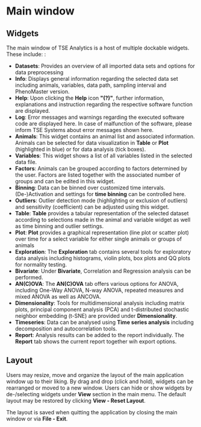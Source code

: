 # Main window

## Widgets

The main window of TSE Analytics is a host of multiple dockable widgets. These include:
:
- **Datasets**: Provides an overview of all imported data sets and options for data preprocessing
- **Info**: Displays general information regarding the selected data set including animals, variables, data path, sampling interval and PhenoMaster version.
- **Help**: Upon clicking the **Help** icon **"(?)"**, further information, explanations and instruction regarding the respective software function are displayed.
- **Log**: Error messages and warnings regarding the executed software code are displayed here. In case of malfunction of the software, please inform TSE Systems about error messages shown here.
- **Animals**: This widget contains an animal list and associated information. Animals can be selected for data visualization in **Table** or **Plot** (highlighted in blue) or for data analysis (tick boxes).
- **Variables**: This widget shows a list of all variables listed in the selected data file.
- **Factors**: Animals can be grouped according to factors determined by the user. Factors are listed together with the associated number of groups and can be edited in this widget.
- **Binning**: Data can be binned over customized time intervals. (De-)Activation and settings for **time binning** can be controlled here.
- **Outliers**: Outlier detection mode (highlighting or exclusion of outliers) and sensitivity (coefficient) can be adjusted using this widget.
- **Table**: **Table** provides a tabular representation of the selected dataset according to selections made in the animal and variable widget as well as time binning and outlier settings.
- **Plot**: **Plot** provides a graphical representation (line plot or scatter plot) over time for a select variable for either single animals or groups of animals
- **Exploration**: The **Exploration** tab contains several tools for exploratory data analysis including histograms, violin plots, box plots and QQ plots for normality testing.
- **Bivariate**: Under **Bivariate**, Correlation and Regression analysis can be performed. 
- **AN(C)OVA**: The **AN(C)OVA** tab offers various options for ANOVA, including One-Way ANOVA, N-way ANOVA, repeated measures and mixed ANOVA as well as ANCOVA.
- **Dimensionality**: Tools for multidimensional analysis including matrix plots, principal component analysis (PCA) and t-distributed stochastic neighbor embedding (t-SNE) are provided under **Dimensionality**.
- **Timeseries**: Data can be analysed using **Time series analysis** including decomposition and autocorrelation tools.
- **Report**: Analysis results can be added to the report individually. The **Report** tab shows the current report together wih export options.

## Layout

Users may resize, move and organize the layout of the main application window 
up to their liking.  By drag and drop (click and hold), widgets can be rearranged or moved to a new window. Users can hide or show widgets by de-/selecting widgets under **View** section in the main menu.
The default layout may be restored by clicking **View - Reset Layout**.

The layout is saved when quitting the application by closing the main window or via **File - Exit**.




